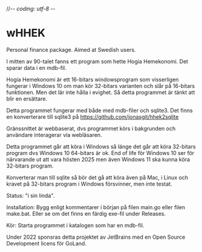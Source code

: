 //-*- coding: utf-8 -*-

# wHHEK
Personal finance package. Aimed at Swedish users.

I mitten av 90-talet fanns ett program som hette Hogia Hemekonomi. Det sparar data i en mdb-fil.

Hogia Hemekonomi är ett 16-bitars windowsprogram som visserligen fungerar i Windows 10 om man kör 32-bitars varianten och slår på 16-bitars funktionen. Men det lär inte hålla i evighet. Så detta programmet är tänkt att blir en ersättare.

Detta programmet fungerar med både med mdb-filer och sqlite3. Det finns en konverterare till sqlite3 på https://github.com/jonasgit/hhek2sqlite

Gränssnittet är webbaserat, dvs programmet körs i bakgrunden och användare interagerar via webläsaren.

Detta programmet går att köra i Windows så länge det går att köra 32-bitars program dvs Windows 10 64-bitars är ok. End
of life för Windows 10 ser för närvarande ut att vara hösten 2025 men även Windows 11 ska kunna köra 32-bitars program.

Konverterar man till sqlite så bör det gå att köra även på Mac, i Linux och kravet på 32-bitars program i Windows
försvinner, men inte testat.

Status: "i sin linda".

Installation: Bygg enligt kommentarer i början på filen main.go eller filen make.bat. Eller se om det finns en färdig
exe-fil under Releases.

Kör: Starta programmet i katalogen som har en mdb-fil.

Under 2022 sponsras detta projektet av JetBrains med en Open Source Development licens för GoLand.
